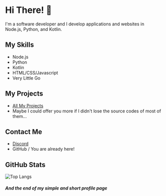 # Hi There! 👋

I'm a software developer and I develop applications and websites in Node.js, Python, and Kotlin.

## My Skills
- Node.js
- Python
- Kotlin
- HTML/CSS/Javascript
- Very Little Go

## My Projects
- [All My Projects](https://github.com/sametkaplan0?tab=repositories)
- Maybe I could offer you more if I didn't lose the source codes of most of them...

## Contact Me
- [Discord](https://discord.com/users/791636466253824000)
- GitHub / You are already here!

## GitHub Stats
![Top Langs](https://github-readme-stats.vercel.app/api/top-langs/?username=sametkaplan0&layout=compact&theme=tokyonight)
<h5>And the end of my simple and short profile page</h5>
